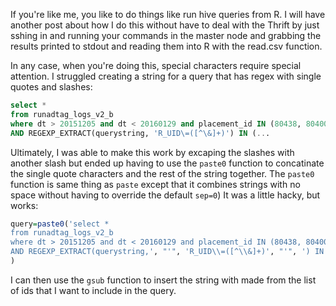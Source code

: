 If you're like me, you like to do things like run hive queries from R. I will have another post about how I do this without have to deal with the Thrift by just sshing in and running your commands in the master node and grabbing the results printed to stdout and reading them into R with the read.csv function.

In any case, when you're doing this, special characters require special attention. I struggled creating a string for a query that has regex with single quotes and slashes:

```sql
select * 
from runadtag_logs_v2_b 
where dt > 20151205 and dt < 20160129 and placement_id IN (80438, 80400)
AND REGEXP_EXTRACT(querystring, 'R_UID\=([^\&]+)') IN (...

```
Ultimately, I was able to make this work by excaping the slashes with another slash but ended up having to use the `paste0` function to concatinate the single quote characters and the rest of the string together.  The `paste0` function is same thing as `paste` except that it combines strings with no space without having to override the default `sep=0`) It was a little hacky, but works:

```r
query=paste0('select * 
from runadtag_logs_v2_b 
where dt > 20151205 and dt < 20160129 and placement_id IN (80438, 80400)
AND REGEXP_EXTRACT(querystring,', "'", 'R_UID\\=([^\\&]+)', "'", ') IN (user_ids)'
)
```

I can then use the `gsub` function to insert the string with made from the list of ids that I want to include in the query. 